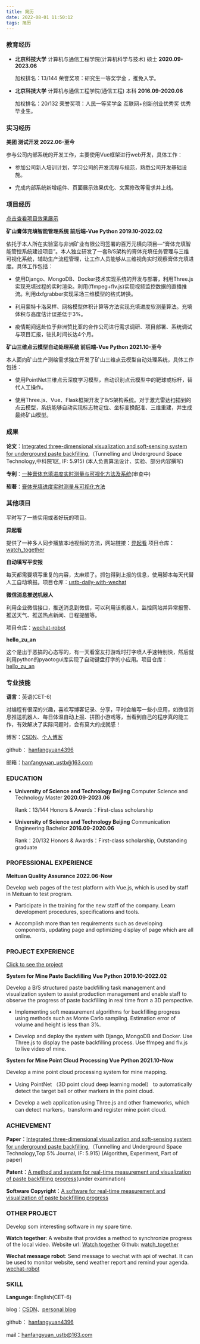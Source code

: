 ```yaml
---
title: 简历
date: 2022-08-01 11:50:12
tags: 简历
---
```


### 教育经历

- **北京科技大学**    计算机与通信工程学院(计算机科学与技术)     硕士     **2020.09-2023.06**

  加权排名：13/144    荣誉奖项：研究生一等奖学金 ，推免入学。

- **北京科技大学**    计算机与通信工程学院(通信工程)     本科     **2016.09-2020.06**

  加权排名：20/132    荣誉奖项：人民一等奖学金 互联网+创新创业优秀奖 优秀毕业生。

<!-- more -->

### 实习经历

**美团        测试开发        2022.06-至今**

参与公司内部系统的开发工作，主要使用Vue框架进行web开发，具体工作：

- 参加公司新人培训计划，学习公司的开发流程与规范，熟悉公司开发基础设施。

- 完成内部系统新增组件、页面展示效果优化、文案修改等需求并上线。


### 项目经历

[点击查看项目效果展示](/projects/index.html)

**矿山膏体充填智能管理系统        前后端-Vue Python        2019.10-2022.02**

依托于本人所在实验室与非洲矿业有限公司签署的百万元横向项目—“膏体充填智能管控系统建设项目”。本人独立研发了一套B/S架构的膏体充填任务管理与三维可视化系统，辅助生产流程管理，让工作人员能够从三维视角实时观察膏体充填进度。具体工作包括：

- 使用Django、MongoDB、Docker技术实现系统的开发与部署，利用Three.js实现充填过程的实时渲染。利用(ffmpeg+flv.js)实现视频监控数据的直播推流。利用dxfgrabber实现采场三维模型的格式转换。

- 利用蒙特卡洛采样、网格模型体积计算等方法实现充填进度软测量算法。充填体积与高度估计误差低于3%。

- 疫情期间远赴位于非洲赞比亚的合作公司进行需求调研、项目部署、系统调试与项目汇报，驻扎时间长达4个月。

**矿山三维点云模型自动处理系统        前后端-Vue Python        2021.10-至今**

本人面向矿山生产测绘需求独立开发了矿山三维点云模型自动处理系统，具体工作包括：

- 使用PointNet三维点云深度学习模型，自动识别点云模型中的靶球或标杆，替代人工操作。

- 使用Three.js、Vue、Flask框架开发了B/S架构系统。对于激光雷达扫描到的点云模型，系统能够自动实现标志物定位、坐标变换配准、三维重建，并生成最终矿山模型。

### 成果

**论文**：[Integrated three-dimensional visualization and soft-sensing system for underground paste backfilling](/assets/files/paper.pdf),（Tunnelling and Underground Space Technology,中科院1区, IF: 5.915) (本人负责算法设计、实验、部分内容撰写)

**专利**：[一种膏体充填进度实时测量与可视化方法及系统](/assets/files/patent.pdf)(审查中)

**软著**：[膏体充填进度实时测量与可视化方法](/assets/files/soft.pdf)

### 其他项目

平时写了一些实用或者好玩的项目。

**异起看**

提供了一种多人同步播放本地视频的方法，网站链接：[异起看](http://video.huohuohuo.xyz/) 项目仓库：[watch_together](https://github.com/hanfangyuan4396/watch_together)

**自动填写平安报**

每天都需要填写重复的内容，太麻烦了。抓包得到上报的信息，使用脚本每天代替人工自动填报。项目仓库：[ustb-daily-with-wechat](https://github.com/hanfangyuan4396/ustb-daily-with-wechat)

**微信消息推送机器人**

利用企业微信接口，推送消息到微信，可以利用该机器人，监控网站并异常报警、推送天气、推送热点新闻、日程提醒等。

项目仓库：[wechat-robot](https://github.com/hanfangyuan4396/wechat-robot)

**hello_zu_an**

这个是出于恶搞的心态写的，有一天看室友打游戏时打字喷人手速特别快，然后就利用python的pyaotogui库实现了自动键盘打字的小应用。项目仓库：[hello_zu_an](https://github.com/hanfangyuan4396/hello_zu_an)

### 专业技能

**语言**：英语(CET-6)

对编程有很深的兴趣，喜欢写博客记录、分享，平时会编写一些小应用，如微信消息推送机器人、每日体温自动上报、拼图小游戏等，当看到自己的程序真的能工作，有效解决了实际问题时，会有莫大的成就感！

博客：[CSDN](https://blog.csdn.net/weixin_44387339?type=blog)、[个人博客](http://blog.hanfangyuan.cn)

github： [hanfangyuan4396](https://github.com/hanfangyuan4396)

邮箱：hanfangyuan_ustb@163.com


### EDUCATION

- **University of Science and Technology Beijing**        Computer Science and Technology Master        **2020.09-2023.06**

  Rank：13/144    Honors & Awards：First-class scholarship

- **University of Science and Technology Beijing**        Communication Engineering Bachelor        **2016.09-2020.06**

  Rank：20/132     Honors & Awards：First-class scholarship, Outstanding graduate


### PROFESSIONAL EXPERIENCE

**Meituan        Quality Assurance        2022.06-Now**

Develop web pages of the test platform with Vue.js, which is used by staff in Meituan to test program.

- Participate in the training for the new staff of the company. Learn development procedures, specifications and tools.

- Accomplish more than ten requirements such as developing components, updating page and optimizing display of page which are all online.


### PROJECT EXPERIENCE

[Click to see the project](/projects/index.html)

**System for Mine Paste Backfilling           Vue Python           2019.10-2022.02**

Develop a B/S structured paste backfilling task management and visualization system to assist production management and enable staff to observe the progress of paste backfilling in real time from a 3D perspective.

- Implementing soft measurement algorithms for backfilling progress using methods such as Monte Carlo sampling. Estimation error of volume and height is less than 3%.

- Develop and deploy the system with Django, MongoDB and Docker. Use Three.js to display the paste backfilling process. Use ffmpeg and flv.js to live video of mine.

**System for Mine Point Cloud Processing        Vue Python        2021.10-Now**

Develop a mine point cloud processing system for mine mapping.

- Using PointNet （3D point cloud deep learning model） to automatically detect the target ball or other markers in the point cloud.

- Develop a web application using Three.js and other frameworks, which can detect markers，transform and register mine point cloud. 


### ACHIEVEMENT

**Paper**：[Integrated three-dimensional visualization and soft-sensing system for underground paste backfilling](/assets/files/paper.pdf),（Tunnelling and Underground Space Technology,Top 5% Journal, IF: 5.915) (Algorithm, Experiment, Part of paper)

**Patent**：[A method and system for real-time measurement and visualization of paste backfilling progress](/assets/files/patent.pdf)(under examination)

**Software Copyright**：[A software for real-time measurement and visualization of paste backfilling progress](/assets/files/soft.pdf)


### OTHER PROJECT

Develop som interesting software in my spare time.

**Watch together**: A website that provides a method to synchronize progress of the local video. 
Website url: [Watch together](http://video.huohuohuo.xyz/) 
Github: [watch_together](https://github.com/hanfangyuan4396/watch_together)

**Wechat message robot**: Send message to wechat with api of wechat. It can be used to monitor website, send weather report and remind your agenda. [wechat-robot](https://github.com/hanfangyuan4396/wechat-robot)


### SKILL

**Language**: English(CET-6)

blog：[CSDN](https://blog.csdn.net/weixin_44387339?type=blog)、[personal blog](http://blog.hanfangyuan.cn)

github： [hanfangyuan4396](https://github.com/hanfangyuan4396)

mail：hanfangyuan_ustb@163.com